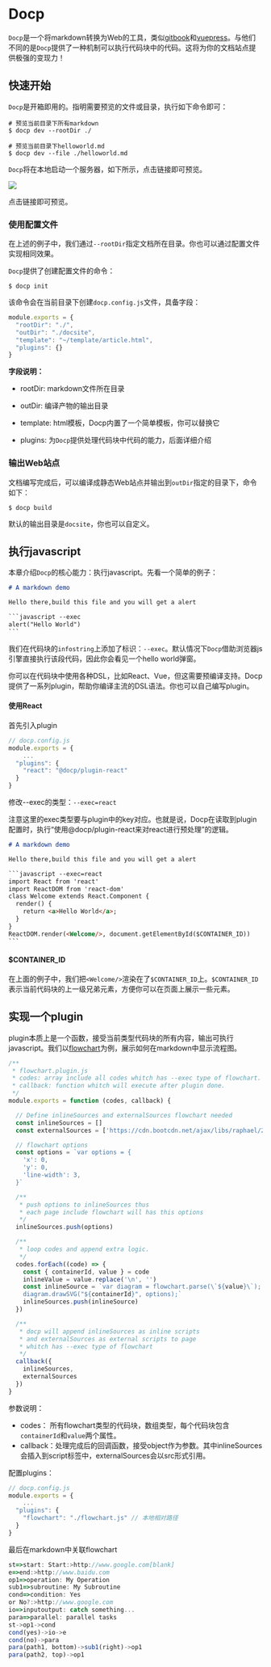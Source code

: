 # Docp

`Docp`是一个将markdown转换为Web的工具，类似[gitbook](https://www.gitbook.com/)和[vuepress](https://github.com/vuejs/vuepress)。与他们不同的是`Docp`提供了一种机制可以执行代码块中的代码。这将为你的文档站点提供极强的变现力！

## 快速开始

`Docp`是开箱即用的。指明需要预览的文件或目录，执行如下命令即可：

```shell
# 预览当前目录下所有markdown
$ docp dev --rootDir ./

# 预览当前目录下helloworld.md
$ docp dev --file ./helloworld.md
```

`Docp`将在本地启动一个服务器，如下所示，点击链接即可预览。

![](http://img.tanghb.cn/dev.jpg)

点击链接即可预览。



### 使用配置文件

在上述的例子中，我们通过`--rootDir`指定文档所在目录。你也可以通过配置文件实现相同效果。

`Docp`提供了创建配置文件的命令：

```shell
$ docp init
```

该命令会在当前目录下创建`docp.config.js`文件，具备字段：

```javascript
module.exports = {
  "rootDir": "./",
  "outDir": "./docsite",
  "template": "~/template/article.html",
  "plugins": {}
}
```

**字段说明：**

- rootDir: markdown文件所在目录

- outDir: 编译产物的输出目录

- template: html模板，Docp内置了一个简单模板，你可以替换它

- plugins: 为`Docp`提供处理代码块中代码的能力，后面详细介绍



### 输出Web站点

文档编写完成后，可以编译成静态Web站点并输出到`outDir`指定的目录下，命令如下：

```shell
$ docp build
```

默认的输出目录是`docsite`，你也可以自定义。



## 执行javascript

本章介绍`Docp`的核心能力：执行javascript。先看一个简单的例子：

```markdown
# A markdown demo

Hello there,build this file and you will get a alert

​```javascript --exec
alert("Hello World")
​```
```

我们在代码块的`infostring`上添加了标识：`--exec`。默认情况下`Docp`借助浏览器js引擎直接执行该段代码，因此你会看见一个hello world弹窗。



你可以在代码块中使用各种DSL，比如React、Vue，但这需要预编译支持。Docp提供了一系列plugin，帮助你编译主流的DSL语法。你也可以自己编写plugin。



#### 使用React

首先引入plugin

```javascript
// docp.config.js
module.exports = {
	...
  "plugins": {
    "react": "@docp/plugin-react"
  }
}
```

修改--exec的类型：`--exec=react`

注意这里的exec类型要与plugin中的key对应。也就是说，Docp在读取到plugin配置时，执行“使用@docp/plugin-react来对react进行预处理”的逻辑。

```markdown
# A markdown demo

Hello there,build this file and you will get a alert

​```javascript --exec=react
import React from 'react'
import ReactDOM from 'react-dom'
class Welcome extends React.Component {
  render() {
    return <a>Hello World</a>;
  }
}
ReactDOM.render(<Welcome/>, document.getElementById($CONTAINER_ID))
​```
```



#### $CONTAINER_ID

在上面的例子中，我们把`<Welcome/>`渲染在了`$CONTAINER_ID`上。`$CONTAINER_ID`表示当前代码块的上一级兄弟元素，方便你可以在页面上展示一些元素。



## 实现一个plugin

plugin本质上是一个函数，接受当前类型代码块的所有内容，输出可执行javascript。我们以[flowchart](https://flowchart.js.org/)为例，展示如何在markdown中显示流程图。

```javascript
/**
 * flowchart.plugin.js
 * codes: array include all codes whitch has --exec type of flowchart.
 * callback: function whitch will execute after plugin done.
 */
module.exports = function (codes, callback) {

  // Define inlineSources and externalSources flowchart needed
  const inlineSources = []
  const externalSources = ['https://cdn.bootcdn.net/ajax/libs/raphael/2.3.0/raphael.js', 'https://cdn.bootcdn.net/ajax/libs/flowchart/1.13.0/flowchart.js']

  // flowchart options
  const options = `var options = {
    'x': 0,
    'y': 0,
    'line-width': 3,
  }`

  /**
   * push options to inlineSources thus
   * each page include flowchart will has this options
   */
  inlineSources.push(options)

  /**
   * loop codes and append extra logic.
   */
  codes.forEach((code) => {
    const { containerId, value } = code
    inlineValue = value.replace('\n', '')
    const inlineSource = `var diagram = flowchart.parse(\`${value}\`);
    diagram.drawSVG("${containerId}", options);`
    inlineSources.push(inlineSource)
  })

  /**
   * docp will append inlineSources as inline scripts
   * and externalSources as external scripts to page
   * whitch has --exec type of flowchart
   */
  callback({
    inlineSources,
    externalSources
  })
}
```

参数说明：

- codes： 所有flowchart类型的代码块，数组类型，每个代码块包含`containerId`和`value`两个属性。
- callback：处理完成后的回调函数，接受object作为参数。其中inlineSources会插入到script标签中，externalSources会以src形式引用。



配置plugins：

```javascript
// docp.config.js
module.exports = {
	...
  "plugins": {
    "flowchart": "./flowchart.js" // 本地相对路径
  }
}
```

最后在markdown中关联flowchart

```javascript --exec=flowchart --show
st=>start: Start:>http://www.google.com[blank]
e=>end:>http://www.baidu.com
op1=>operation: My Operation
sub1=>subroutine: My Subroutine
cond=>condition: Yes
or No?:>http://www.google.com
io=>inputoutput: catch something...
para=>parallel: parallel tasks
st->op1->cond
cond(yes)->io->e
cond(no)->para
para(path1, bottom)->sub1(right)->op1
para(path2, top)->op1
```

